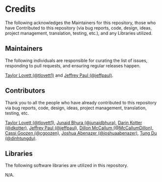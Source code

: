 # Credits

The following acknowledges the Maintainers for this repository, those who have Contributed to this repository (via bug reports, code, design, ideas, project management, translation, testing, etc.), and any Libraries utilized.

## Maintainers

The following individuals are responsible for curating the list of issues, responding to pull requests, and ensuring regular releases happen.

[Taylor Lovett (@tlovett1)](https://github.com/tlovett1) and [Jeffrey Paul (@jeffpaul)](https://github.com/jeffpaul).

## Contributors

Thank you to all the people who have already contributed to this repository via bug reports, code, design, ideas, project management, translation, testing, etc.

[Taylor Lovett (@tlovett1)](https://github.com/tlovett1), [Junaid Bhura (@junaidbhura)](https://github.com/junaidbhura), [Darin Kotter (@dkotter)](https://github.com/dkotter), [Jeffrey Paul (@jeffpaul)](https://github.com/jeffpaul), [Dillon McCallum (@McCallumDillon)](https://github.com/McCallumDillon), [Cassi Goozen (@cgoozen)](https://profiles.wordpress.org/cgoozen/), [Joshua Abenazer (@joshuaabenazer)](https://github.com/joshuaabenazer), [Tung Du (@dinhtungdu)](https://github.com/dinhtungdu).

## Libraries

The following software libraries are utilized in this repository.

N/A.